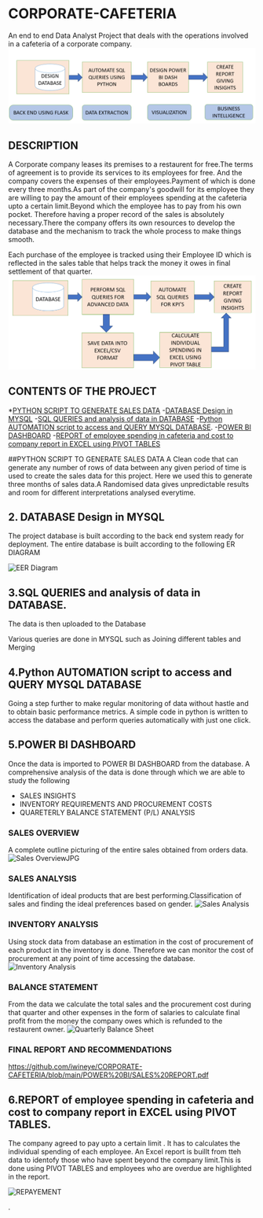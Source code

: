 # CORPORATE-CAFETERIA
An end to end Data Analyst Project that deals with the operations involved in a cafeteria of a corporate company.
![Alt text](<PROJECT LIFECYCLE.PNG>)
## DESCRIPTION
A Corporate company leases its premises to a restaurent for free.The terms of agreement is to provide its services to its employees for free. And the company covers the expenses of their employees.Payment of which is done every three months.As part of the company's goodwill for its employee they are willing to pay the amount of their employees spending at the cafeteria upto a certain limit.Beyond which the employee has to pay from his own pocket. Therefore having a proper record of the sales is absolutely necessary.There the company offers its own resources to develop the database and the mechanism to track the whole process to make things smooth. 

Each purchase of the employee is tracked using their Employee ID which is reflected in the sales table that helps track the money it owes in final settlement of that quarter.
![Alt text](<WORK FLOW.PNG>)

## CONTENTS OF THE PROJECT
*[PYTHON SCRIPT TO GENERATE SALES DATA](PYTHON-SCRIPT-TO-GENERATE-SALES-DATA)
-[DATABASE Design in MYSQL](#2-database-design-in-mysql)
-[SQL QUERIES and analysis of data in DATABASE](#3sql-queries-and-analysis-of-data-in-database)
-[Python AUTOMATION script to access and QUERY MYSQL DATABASE](#4python-automation-script-to-access-and-query-mysql-database).
-[POWER BI DASHBOARD](#5power-bi-dashboard)
-[REPORT of employee spending in cafeteria and cost to company report in EXCEL using PIVOT TABLES](#6report-of-employee-spending-in-cafeteria-and-cost-to-company-report-in-excel-using-pivot-tables) 

##PYTHON SCRIPT TO GENERATE SALES DATA
A Clean code that can generate any number of rows of data between any given period of time is used to create the sales data for this project.
Here we used this to generate three months of sales data.A Randomised data gives unpredictable results and room for different interpretations analysed everytime.

## 2. DATABASE Design in MYSQL

The project  database is built according to the back end system ready for deployment. The entire database is built according to the following ER DIAGRAM

![EER Diagram](https://github.com/iwineye/CORPORATE-CAFETERIA/assets/96835772/37441353-47a4-4919-952d-097da5a9b9af)

## 3.SQL QUERIES and analysis of data in DATABASE.

The data is then uploaded to the Database

Various queries are done in MYSQL such as Joining different tables and Merging

## 4.Python AUTOMATION script to access and QUERY MYSQL DATABASE

Going a step further to make regular monitoring of data without hastle and to obtain basic performance metrics. A simple code in python is written to access the database and perform queries automatically with just one click.

## 5.POWER BI DASHBOARD

Once the data is imported to POWER BI DASHBOARD from the database. A comprehensive analysis of the data is done through which we are able to study the following

   * SALES INSIGHTS
   * INVENTORY REQUIREMENTS AND PROCUREMENT COSTS
   * QUARETERLY BALANCE STATEMENT (P/L) ANALYSIS
### SALES OVERVIEW 

A complete outline picturing of the entire sales  obtained from orders data.
![Sales OverviewJPG](https://github.com/iwineye/CORPORATE-CAFETERIA/assets/96835772/4e87b05e-9b36-478c-b5ba-ccb2ba4f63ce)

### SALES ANALYSIS
Identification of ideal products that are best performing.Classification of sales and finding the ideal preferences based on gender.
![Sales Analysis](https://github.com/iwineye/CORPORATE-CAFETERIA/assets/96835772/cea4aca0-7125-43e6-ac56-9c5e60ce7c22)

### INVENTORY ANALYSIS
Using stock data from database an estimation in the cost of procurement of each product in the inventory is done. Therefore we can monitor the cost of procurement at any point of time accessing the database.
![Inventory Analysis](https://github.com/iwineye/CORPORATE-CAFETERIA/assets/96835772/acc5476d-1688-4b5a-bc20-8857b83a1e6e)



### BALANCE STATEMENT

From the data we calculate the total sales and the procurement cost during that quarter and other expenses in the form of salaries to calculate final profit from the money the company owes which is refunded to the restaurent owner. 
![Quarterly Balance Sheet](https://github.com/iwineye/CORPORATE-CAFETERIA/assets/96835772/c26093ce-d558-43fa-886c-ee7c6c961430)


### FINAL REPORT AND RECOMMENDATIONS

https://github.com/iwineye/CORPORATE-CAFETERIA/blob/main/POWER%20BI/SALES%20REPORT.pdf


## 6.REPORT of employee spending in cafeteria and cost to company report in EXCEL using PIVOT TABLES.

The company agreed to pay upto a certain limit . It has to calculates the individual spending of each employee. An Excel report is buillt from tteh data to identofy those who have spent beyond the company limit.This is done using PIVOT TABLES and employees who are overdue are highlighted in the report.

![REPAYEMENT](https://github.com/iwineye/CORPORATE-CAFETERIA/assets/96835772/2f5b253c-54a3-4b9b-82ba-d7f6b751e14d)


.
